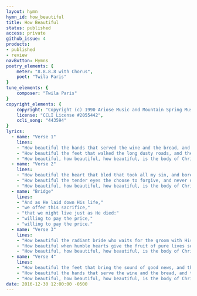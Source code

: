 ```yaml
---
layout: hymn
hymn_id: how_beautiful
title: How Beautiful
status: published
access: private
github_issue: 4
products:
- published
- review
navButton: Hymns
poetry_elements: {
    meter: "8.8.8.8 with Chorus",
    poet: "Twila Paris"
}
tune_elements: {
    composer: "Twila Paris"
}
copyright_elements: {
    copyright: "Copyright (c) 1990 Ariose Music and Mountain Spring Music",
    license: "CCLI License #2055442",
    ccli_song: "443594"
}
lyrics:
  - name: "Verse 1"
    lines:
    - "How beautiful the hands that served the wine and the bread, and the sons of the earth."
    - "How beautiful the feet that walked the long dusty roads, and the hill to the cross."
    - "How beautiful, how beautiful, how beautiful, is the body of Christ."
  - name: "Verse 2"
    lines:
    - "How beautiful the heart that bled that took all my sin, and bore it instead."
    - "How beautiful the tender eyes the choose to forgive, and never despise."
    - "How beautiful, how beautiful, how beautiful, is the body of Christ."
  - name: "Bridge"
    lines:
    - "And as He laid down His life,"
    - "we offer this sacrifice,"
    - "that we might live just as He died:"
    - "willing to pay the price,"
    - "willing to pay the price."
  - name: "Verse 3"
    lines:
    - "How beautiful the radiant bride who waits for the groom with His light in her eyes."
    - "How beautiful when humble hearts give the fruit of pure lives so that others may live."
    - "How beautiful, how beautiful, how beautiful, is the body of Christ."
  - name: "Verse 4"
    lines:
    - "How beautiful the feet that bring the sound of good news, and the love of the King."
    - "How beautiful the hands that serve the wine and the bread, and the sons of the earth."
    - "How beautiful, how beautiful, how beautiful, is the body of Christ."
date: 2016-12-30 12:00:00 -0500
---
```

